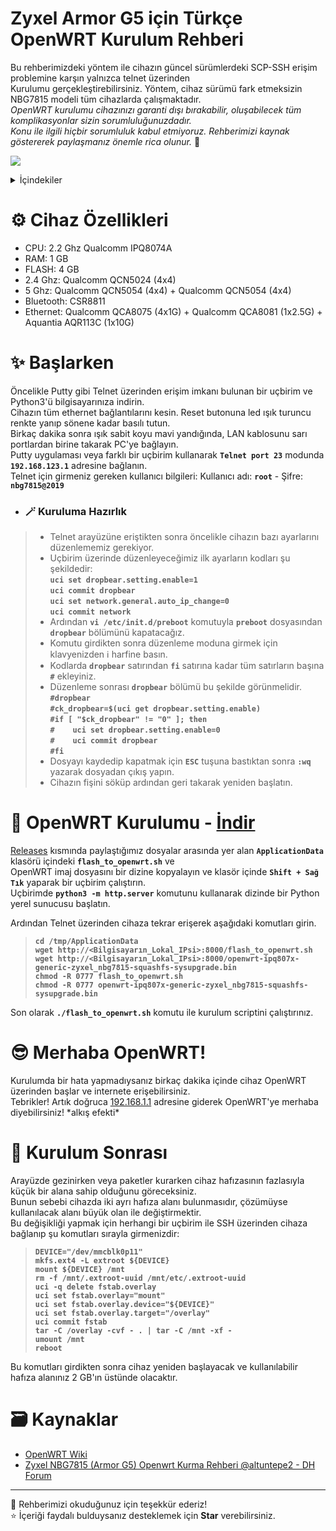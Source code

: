 # Zyxel Armor G5 için Türkçe OpenWRT Kurulum Rehberi
Bu rehberimizdeki yöntem ile cihazın güncel sürümlerdeki SCP-SSH erişim problemine karşın yalnızca telnet üzerinden  
Kurulumu gerçekleştirebilirsiniz. Yöntem, cihaz sürümü fark etmeksizin NBG7815 modeli tüm cihazlarda çalışmaktadır.  
*OpenWRT kurulumu cihazınızı garanti dışı bırakabilir, oluşabilecek tüm komplikasyonlar sizin sorumluluğunuzdadır.*  
*Konu ile ilgili hiçbir sorumluluk kabul etmiyoruz. Rehberimizi kaynak göstererek paylaşmanız önemle rica olunur.* 🙏

<p align="left">
  <a href="https://discord.gg/k6y5MBKCPW"><img src="https://img.shields.io/badge/Discord-Yardım İçin-blue?logo=discord&logoColor=white"/></a>
</p>
  
<details>
  <summary>İçindekiler</summary>
  <ol>
    <li>
      <a href="#%EF%B8%8F-cihaz-özellikleri">⚙️ Cihaz Özellikleri</a>
    </li>
    <li>
      <a href="#-başlarken">✨ Başlarken</a>
    </li>
    <li>
      <a href="#-kuruluma-hazırlık">🪄 Kuruluma Hazırlık</a>
    </li>
    <li>
      <a href="#-openwrt-kurulumu---i̇ndir">🚀 OpenWRT Kurulumu</a>
    </li>
    <li>
      <a href="#-merhaba-openwrt">😎 Merhaba OpenWRT!</a>
    </li>
    <li>
      <a href="#%EF%B8%8F-kaynaklar">🗃️ Kaynaklar</a>
    </li>
  </ol>
</details>



# ⚙️ Cihaz Özellikleri
- CPU: 2.2 Ghz Qualcomm IPQ8074A 
- RAM: 1 GB
- FLASH: 4 GB
- 2.4 Ghz: Qualcomm QCN5024 (4x4)
- 5 Ghz: Qualcomm QCN5054 (4x4) + Qualcomm QCN5054 (4x4)
- Bluetooth: CSR8811
- Ethernet: Qualcomm QCA8075 (4x1G) + Qualcomm QCA8081 (1x2.5G) + Aquantia AQR113C (1x10G)

# ✨ Başlarken
Öncelikle Putty gibi Telnet üzerinden erişim imkanı bulunan bir uçbirim ve Python3'ü bilgisayarınıza indirin.  
Cihazın tüm ethernet bağlantılarını kesin. Reset butonuna led ışık turuncu renkte yanıp sönene kadar basılı tutun.  
Birkaç dakika sonra ışık sabit koyu mavi yandığında, LAN kablosunu sarı portlardan birine takarak PC'ye bağlayın.  
Putty uygulaması veya farklı bir uçbirim kullanarak **`Telnet port 23`** modunda **`192.168.123.1`** adresine bağlanın.  
Telnet için girmeniz gereken kullanıcı bilgileri: Kullanıcı adı: **`root`** - Şifre: **`nbg7815@2019`**  

- ### 🪄 Kuruluma Hazırlık
> - Telnet arayüzüne eriştikten sonra öncelikle cihazın bazı ayarlarını düzenlememiz gerekiyor.  
> - Uçbirim üzerinde düzenleyeceğimiz ilk ayarların kodları şu şekildedir:  
    **`uci set dropbear.setting.enable=1`**  
    **`uci commit dropbear`**  
    **`uci set network.general.auto_ip_change=0`**  
    **`uci commit network`**  
> - Ardından **`vi /etc/init.d/preboot`** komutuyla **`preboot`** dosyasından **`dropbear`** bölümünü kapatacağız.  
> - Komutu girdikten sonra düzenleme moduna girmek için klavyenizden ℹ️ harfine basın.
> - Kodlarda **`dropbear`** satırından **`fi`** satırına kadar tüm satırların başına **`#`** ekleyiniz.
> - Düzenleme sonrası **`dropbear`** bölümü bu şekilde görünmelidir.  
    **`#dropbear`**  
    **`#ck_dropbear=$(uci get dropbear.setting.enable)`**  
    **`#if [ "$ck_dropbear" != "0" ]; then`**  
    **`#    uci set dropbear.setting.enable=0`**  
    **`#    uci commit dropbear`**  
    **`#fi`**  
> - Dosyayı kaydedip kapatmak için **`ESC`** tuşuna bastıktan sonra **`:wq`** yazarak dosyadan çıkış yapın.  
> - Cihazın fişini söküp ardından geri takarak yeniden başlatın.  

# 🚀 OpenWRT Kurulumu - <a href="https://github.com/frudotz/openwrt-zyxel-nbg7815/releases/tag/NBG7815" target="_blank">İndir</a>
[Releases](https://github.com/frudotz/openwrt-zyxel-nbg7815/releases/tag/NBG7815) kısmında paylaştığımız dosyalar arasında yer alan **`ApplicationData`** klasörü içindeki **`flash_to_openwrt.sh`** ve  
OpenWRT imaj dosyasını bir dizine kopyalayın ve klasör içinde **`Shift + Sağ Tık`** yaparak bir uçbirim çalıştırın.  
Uçbirimde **`python3 -m http.server`** komutunu kullanarak dizinde bir Python yerel sunucusu başlatın.  

Ardından Telnet üzerinden cihaza tekrar erişerek aşağıdaki komutları girin.  
> **`cd /tmp/ApplicationData`**  
> **`wget http://<Bilgisayarın_Lokal_IPsi>:8000/flash_to_openwrt.sh`**  
> **`wget http://<Bilgisayarın_Lokal_IPsi>:8000/openwrt-ipq807x-generic-zyxel_nbg7815-squashfs-sysupgrade.bin`**  
> **`chmod -R 0777 flash_to_openwrt.sh`**  
> **`chmod -R 0777 openwrt-ipq807x-generic-zyxel_nbg7815-squashfs-sysupgrade.bin`**  

Son olarak **`./flash_to_openwrt.sh`** komutu ile kurulum scriptini çalıştırınız.

# 😎 Merhaba OpenWRT!
Kurulumda bir hata yapmadıysanız birkaç dakika içinde cihaz OpenWRT üzerinden başlar ve internete erişebilirsiniz.  
Tebrikler! Artık doğruca [192.168.1.1](http://192.168.1.1/) adresine giderek OpenWRT'ye merhaba diyebilirsiniz! \*alkış efekti\*  

# 💾 Kurulum Sonrası
Arayüzde gezinirken veya paketler kurarken cihaz hafızasının fazlasıyla küçük bir alana sahip olduğunu göreceksiniz.  
Bunun sebebi cihazda iki ayrı hafıza alanı bulunmasıdır, çözümüyse kullanılacak alanı büyük olan ile değiştirmektir.  
Bu değişikliği yapmak için herhangi bir uçbirim ile SSH üzerinden cihaza bağlanıp şu komutları sırayla girmenizdir:  
> **`DEVICE="/dev/mmcblk0p11"`**  
> **`mkfs.ext4 -L extroot ${DEVICE}`**  
> **`mount ${DEVICE} /mnt`**  
> **`rm -f /mnt/.extroot-uuid /mnt/etc/.extroot-uuid`**  
> **`uci -q delete fstab.overlay`**  
> **`uci set fstab.overlay="mount"`**  
> **`uci set fstab.overlay.device="${DEVICE}"`**  
> **`uci set fstab.overlay.target="/overlay"`**  
> **`uci commit fstab`**  
> **`tar -C /overlay -cvf - . | tar -C /mnt -xf -`**  
> **`umount /mnt`**  
> **`reboot`**  

Bu komutları girdikten sonra cihaz yeniden başlayacak ve kullanılabilir hafıza alanınız 2 GB'ın üstünde olacaktır.

# 🗃️ Kaynaklar
  - [OpenWRT Wiki](https://openwrt.org/toh/zyxel/nbg7815_armor_g5)  
  - [Zyxel NBG7815 (Armor G5) Openwrt Kurma Rehberi @altuntepe2 - DH Forum](https://forum.donanimhaber.com/zyxel-nbg7815-armor-g5-openwrt-kurma-rehberi--155271460)  
  
-----------
🎀 Rehberimizi okuduğunuz için teşekkür ederiz!  
⭐ İçeriği faydalı bulduysanız desteklemek için **Star** verebilirsiniz.  
